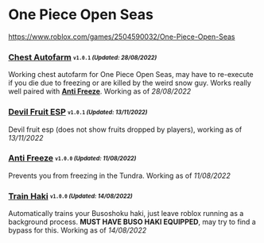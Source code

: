 # One Piece Open Seas
https://www.roblox.com/games/2504590032/One-Piece-Open-Seas

### [Chest Autofarm](/Scripts/chestfarm.lua) <sub><sup>`v1.0.1` *(Updated: 28/08/2022)*</sup></sub>
Working chest autofarm for One Piece Open Seas, may have to re-execute if you die due to freezing or are killed by the weird snow guy. Works really well paired with [**Anti Freeze**](/Scripts/antifreeze.lua). Working as of *28/08/2022*

### [Devil Fruit ESP](/Scripts/devilfruitesp.lua) <sub><sup>`v1.0.1` *(Updated: 13/11/2022)*</sup></sub>
Devil fruit esp (does not show fruits dropped by players), working as of *13/11/2022*

### [Anti Freeze](/Scripts/antifreeze.lua) <sub><sup>`v1.0.0` *(Updated: 11/08/2022)*</sup></sub>
Prevents you from freezing in the Tundra. Working as of *11/08/2022*

### [Train Haki](/Scripts/trainhaki.lua) <sub><sup>`v1.0.0` *(Updated: 14/08/2022)*</sup></sub>
Automatically trains your Busoshoku haki, just leave roblox running as a background process. **MUST HAVE BUSO HAKI EQUIPPED**, may try to find a bypass for this. Working as of *14/08/2022*
